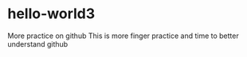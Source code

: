 # hello-world3
More practice on github
This is more finger practice and time to better understand github

